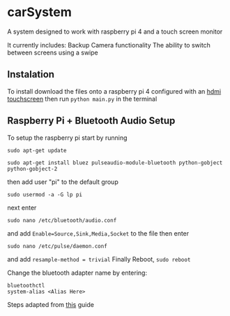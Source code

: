 # carSystem

A system designed to work with raspberry pi 4 and a touch screen monitor

It currently includes:
  Backup Camera functionality
  The ability to switch between screens using a swipe
  
## Instalation
To install download the files onto a raspberry pi 4 configured with an [hdmi touchscreen](https://www.amazon.com/Elecrow-Capacitive-interface-Supports-Raspberry/dp/B07FDYXPT7/ref=asc_df_B07FDYXPT7/?tag=hyprod-20&linkCode=df0&hvadid=319216790773&hvpos=1o4&hvnetw=g&hvrand=834440554194434038&hvpone=&hvptwo=&hvqmt=&hvdev=c&hvdvcmdl=&hvlocint=&hvlocphy=&hvtargid=pla-624150239484&psc=1)
then run
```python main.py```
in the terminal

## Raspberry Pi + Bluetooth Audio Setup
To setup the raspberry pi start by running
```
sudo apt-get update
```
```
sudo apt-get install bluez pulseaudio-module-bluetooth python-gobject python-gobject-2
```
then add user "pi" to the default group
```
sudo usermod -a -G lp pi
```
next enter
```
sudo nano /etc/bluetooth/audio.conf
```
and add ```Enable=Source,Sink,Media,Socket``` to the file
then enter
```
sudo nano /etc/pulse/daemon.conf
```
and add ```resample-method = trivial```
Finally Reboot, ```sudo reboot```

Change the bluetooth adapter name by entering:
```
bluetoothctl
system-alias <Alias Here>
```
Steps adapted from [this](https://www.raspberrypi.org/forums/viewtopic.php?t=68779) guide

